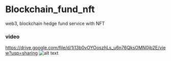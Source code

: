# Blockchain_fund_nft
web3, blockchain hedge fund service with NFT 
### video
https://drive.google.com/file/d/1i13b0vOYOoszhLs_u6n76QksOMN0jb2E/view?usp=sharing
![alt text](https://media.discordapp.net/attachments/1034436378857062532/1057170488847249469/image.png?width=838&height=630)
